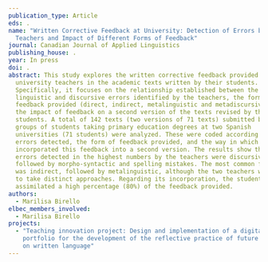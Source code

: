 ```yaml
---
publication_type: Article
eds: .
name: "Written Corrective Feedback at University: Detection of Errors by
  Teachers and Impact of Different Forms of Feedback"
journal: Canadian Journal of Applied Linguistics
publishing_house: .
year: In press
doi: .
abstract: This study explores the written corrective feedback provided by two
  university teachers in the academic texts written by their students.
  Specifically, it focuses on the relationship established between the
  linguistic and discursive errors identified by the teachers, the forms of
  feedback provided (direct, indirect, metalinguistic and metadiscursive) and
  the impact of feedback on a second version of the texts revised by the
  students. A total of 142 texts (two versions of 71 texts) submitted by two
  groups of students taking primary education degrees at two Spanish
  universities (71 students) were analyzed. These were coded according to the
  errors detected, the form of feedback provided, and the way in which they
  incorporated this feedback into a second version. The results show that the
  errors detected in the highest numbers by the teachers were discursive,
  followed by morpho-syntactic and spelling mistakes. The most common feedback
  was indirect, followed by metalinguistic, although the two teachers were found
  to take distinct approaches. Regarding its incorporation, the students
  assimilated a high percentage (80%) of the feedback provided.
authors:
  - Marilisa Birello
elbec_members_involved:
  - Marilisa Birello
projects:
  - "Teaching innovation project: Design and implementation of a digital
    portfolio for the development of the reflective practice of future teachers
    on written language"
---
```

